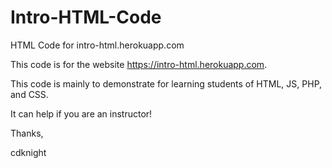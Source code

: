 # Intro-HTML-Code
HTML Code for intro-html.herokuapp.com

This code is for the website https://intro-html.herokuapp.com.

This code is mainly to demonstrate for learning students of HTML, JS, PHP, and CSS.

It can help if you are an instructor!

Thanks,

cdknight
